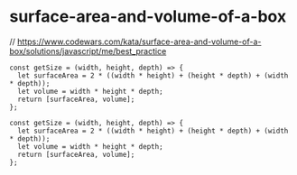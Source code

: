 # surface-area-and-volume-of-a-box
// https://www.codewars.com/kata/surface-area-and-volume-of-a-box/solutions/javascript/me/best_practice


```
const getSize = (width, height, depth) => {
  let surfaceArea = 2 * ((width * height) + (height * depth) + (width * depth));
  let volume = width * height * depth;
  return [surfaceArea, volume];
};
```

```
const getSize = (width, height, depth) => {
  let surfaceArea = 2 * ((width * height) + (height * depth) + (width * depth));
  let volume = width * height * depth;
  return [surfaceArea, volume];
};

```
